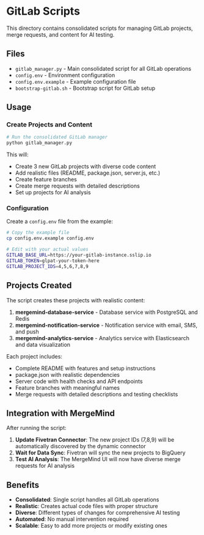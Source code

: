 # GitLab Scripts

This directory contains consolidated scripts for managing GitLab projects, merge requests, and content for AI testing.

## Files

- `gitlab_manager.py` - Main consolidated script for all GitLab operations
- `config.env` - Environment configuration
- `config.env.example` - Example configuration file
- `bootstrap-gitlab.sh` - Bootstrap script for GitLab setup

## Usage

### Create Projects and Content

```bash
# Run the consolidated GitLab manager
python gitlab_manager.py
```

This will:
- Create 3 new GitLab projects with diverse code content
- Add realistic files (README, package.json, server.js, etc.)
- Create feature branches
- Create merge requests with detailed descriptions
- Set up projects for AI analysis

### Configuration

Create a `config.env` file from the example:

```bash
# Copy the example file
cp config.env.example config.env

# Edit with your actual values
GITLAB_BASE_URL=https://your-gitlab-instance.sslip.io
GITLAB_TOKEN=glpat-your-token-here
GITLAB_PROJECT_IDS=4,5,6,7,8,9
```

## Projects Created

The script creates these projects with realistic content:

1. **mergemind-database-service** - Database service with PostgreSQL and Redis
2. **mergemind-notification-service** - Notification service with email, SMS, and push
3. **mergemind-analytics-service** - Analytics service with Elasticsearch and data visualization

Each project includes:
- Complete README with features and setup instructions
- package.json with realistic dependencies
- Server code with health checks and API endpoints
- Feature branches with meaningful names
- Merge requests with detailed descriptions and testing checklists

## Integration with MergeMind

After running the script:

1. **Update Fivetran Connector**: The new project IDs (7,8,9) will be automatically discovered by the dynamic connector
2. **Wait for Data Sync**: Fivetran will sync the new projects to BigQuery
3. **Test AI Analysis**: The MergeMind UI will now have diverse merge requests for AI analysis

## Benefits

- **Consolidated**: Single script handles all GitLab operations
- **Realistic**: Creates actual code files with proper structure
- **Diverse**: Different types of changes for comprehensive AI testing
- **Automated**: No manual intervention required
- **Scalable**: Easy to add more projects or modify existing ones
